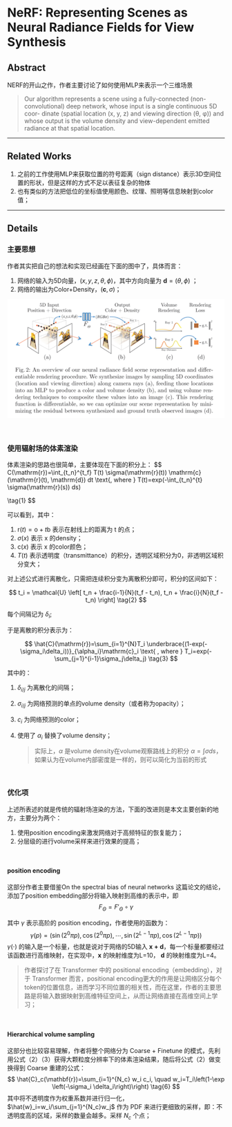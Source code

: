 # NeRF: Representing Scenes as Neural Radiance Fields for View Synthesis

## Abstract

NERF的开山之作，作者主要讨论了如何使用MLP来表示一个三维场景

> Our algorithm represents a scene using a fully-connected (non- convolutional) deep network, whose input is a single continuous 5D coor- dinate (spatial location (x, y, z) and viewing direction (θ, φ)) and whose output is the volume density and view-dependent emitted radiance at that spatial location.

---

## Related Works

1. 之前的工作使用MLP来获取位置的符号距离（sign distance）表示3D空间位置的形状，但是这样的方式不足以表征复杂的物体
2. 也有类似的方法把低位的坐标值使用颜色、纹理、照明等信息映射到color值；

---

## Details

### 主要思想

作者其实把自己的想法和实现已经画在下面的图中了，具体而言：

1. 网络的输入为5D向量，$(x, y, z, \theta, \phi)$，其中方向向量为 $\mathbf{d}=(\theta, \phi)$ ；
2. 网络的输出为Color+Density，$(\mathbf{c}, \sigma)$；

<img src='nerf/1.png'/>

&nbsp;

### 使用辐射场的体素渲染

体素渲染的思路也很简单，主要体现在下面的积分上：
$$
C(\mathrm{r})=\int_{t_n}^{t_f} T(t) \sigma(\mathrm{r}(t)) \mathrm{c}(\mathrm{r}(t), \mathrm{d}) dt \text{, where } T(t)=exp(-\int_{t_n}^{t} \sigma(\mathrm{r}(s)) ds)

\tag{1}
$$

可以看到，其中：
1. $\mathrm{r}(t)=\mathrm{o}+t\mathrm{b}$ 表示在射线上的距离为 t 的点；
2. $\sigma(x)$ 表示 x 的density；
3. $\mathrm{c}(x)$ 表示 x 的color颜色；
4. $T(t)$ 表示透明度（transmittance）的积分，透明区域积分为0，非透明区域积分变大；

对上述公式进行离散化，只需把连续积分变为离散积分即可，积分的区间如下：

$$
t_i = \mathcal{U} \left[ t_n + \frac{i-1}{N}(t_f - t_n), t_n + \frac{i}{N}(t_f - t_n) \right] \tag{2}
$$

每个间隔记为 $\delta_{i}$;

于是离散的积分表示为：

$$
\hat{C}(\mathrm{r})=\sum_{i=1}^{N}T_i \underbrace{(1-exp(-\sigma_i\delta_i))}_{\alpha_i}\mathrm{c}_i \text{ , where } T_i=exp(-\sum_{j=1}^{i-1}\sigma_j\delta_j) \tag{3}
$$

其中的：

1. $\delta_{i/j}$ 为离散化的间隔；

2. $\sigma_{i/j}$ 为网络预测的单点的volume density（或者称为opacity）；

3. $c_i$ 为网络预测的color；

4. 使用了 $\alpha_i$ 替换了volume density；

   > 实际上，$\alpha$ 是volume density在volume观察路线上的积分 $\alpha=\int{\sigma}ds$，如果认为在volume内部密度是一样的，则可以简化为当前的形式

&nbsp;

### 优化项

上述所表述的就是传统的辐射场渲染的方法，下面的改进则是本文主要创新的地方，主要分为两个：
1. 使用position encoding来激发网络对于高频特征的恢复能力；
2. 分层级的进行volume采样来进行效果的提高；

&nbsp;

#### position encoding

这部分作者主要借鉴On the spectral bias of neural networks 这篇论文的结论，添加了position embedding部分将输入映射到高维的表示中，即
$$
F_{\Theta} = F'_{\Theta} \circ \gamma \tag{4}
$$

其中 $\gamma$ 表示高阶的 position encoding，作者使用的函数为：
$$
\gamma(p)=\left(\sin \left(2^0 \pi p\right), \cos \left(2^0 \pi p\right), \cdots, \sin \left(2^{L-1} \pi p\right), \cos \left(2^{L-1} \pi p\right)\right) \tag{5}
$$
$\gamma(\cdot)$ 的输入是一个标量，也就是说对于网络的5D输入 $\mathbf{x + d}$，每一个标量都要经过该函数进行高维映射，在实现中，$\mathbf{x}$ 的映射维度为L=10， $\mathbf{d}$ 的映射维度为L=4。

> 作者探讨了在 Transformer 中的 positional encoding（embedding），对于 Transformer 而言，positional encoding更大的作用是让网络区分每个token的位置信息，进而学习不同位置的相关性，而在这里，作者的主要思路是将输入数据映射到高维特征空间上，从而让网络直接在高维空间上学习；

&nbsp;

#### Hierarchical volume sampling

这部分也比较容易理解，作者将整个网络分为 Coarse + Finetune 的模式，先利用公式（2）（3）获得大颗粒度分辨率下的体素渲染结果，随后将公式（2）做变换得到 Coarse 重建的公式：
$$
\hat{C}_c(\mathbf{r})=\sum_{i=1}^{N_c} w_i c_i, \quad w_i=T_i\left(1-\exp \left(-\sigma_i \delta_i\right)\right) \tag{6}
$$
其中将不透明度作为权重系数并进行归一化，$\hat{w}_i=w_i/\sum_{j=1}^{N_c}w_j$ 作为 PDF 来进行更细致的采样，即：不透明度高的区域，采样的数量会越多。采样 $N_c$ 个点；
